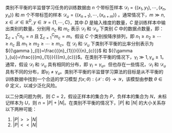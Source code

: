   类别不平衡的半监督学习任务的训练数据由 $n$ 个带标签样本 ${{\mathsf{\mathcal{D}}}_{l}}=\{({{x}_{1}},{{y}_{1}}),\cdots ,({{x}_{n}},{{y}_{n}})\}$ 和 $m$ 个不带标签的样本 ${{\mathsf{\mathcal{D}}}_{u}}=\{({{x}_{n+1}}),\cdots ,({{x}_{n+m}})\}$ 。通常情况下，$m\gg n,x\in \mathsf{\mathcal{X}}\in {{\mathbb{R}}^{D}},y\in \mathsf{\mathcal{Y}}=\{1,\cdots ,C\}$，其中 $D$ 是输入维度的数量，$C$ 是训练样本中输出类别的数量。分别用 ${{n}_{c}}$ 和 ${{m}_{c}}$ 表示 ${{\mathsf{\mathcal{D}}}_{l}}$ 和 ${{\mathsf{\mathcal{D}}}_{u}}$ 下类别  $C$ 中的数据点数量，即：$\sum\nolimits_{c=1}^{C}{{{n}_{c}}=n}$ 且 $\sum\nolimits_{c=1}^{C}{{{m}_{c}}=m}$。假设 $C$ 个类别按降序排列，即 ${{n}_{1}}\ge {{n}_{2}}\ge \cdots \ge {{n}_{c}}$ 且 ${{m}_{1}}\ge {{m}_{2}}\ge \cdots \ge {{m}_{c}}$。在 ${{\mathsf{\mathcal{D}}}_{l}}$ 和 ${{\mathsf{\mathcal{D}}}_{u}}$ 下类别不平衡的比率分别表示为 ${{\gamma }_{l}}=\frac{{{n}_{1}}}{{{n}_{c}}}$ 和 ${{\gamma }_{u}}=\frac{{{m}_{1}}}{{{m}_{c}}}$。在类别不平衡的情况下，${{\gamma }_{l}}\gg 1,{{\gamma }_{u}}\ge 1$。通常，假设 ${{\mathsf{\mathcal{D}}}_{l}}$ 和 ${{\mathsf{\mathcal{D}}}_{u}}$ 具有相同的分布，即 ${{\gamma }_{l}}={{\gamma }_{u}}$。但也存在一些情况，${{\mathsf{\mathcal{D}}}_{l}}$ 和 ${{\mathsf{\mathcal{D}}}_{u}}$ 具有不同的分布，即${{\gamma }_{l}}\ne {{\gamma }_{u}}$。类别不平衡的半监督学习算法的目标是从不平衡的训练数据中找到一个合适的学习模型 $f(x;\theta ):\{\mathsf{\mathcal{X}}:\Theta \}\to \mathsf{\mathcal{Y}}$，该模型由参数 $\theta \in \Theta$ 定义，以减少泛化风险。

  以二分类问题为例，则 $C=2$，假设正样本的集合为 $P$，负样本的集合为 $N$，未标记样本为 $U$，则 $n = |P| + |N|$。在类别不平衡的情况下，$|P|$ 和 $|N|$ 的大小关系存以下两种可能：

1. $|P| >> |N|$
2. $|P| << |N|$



